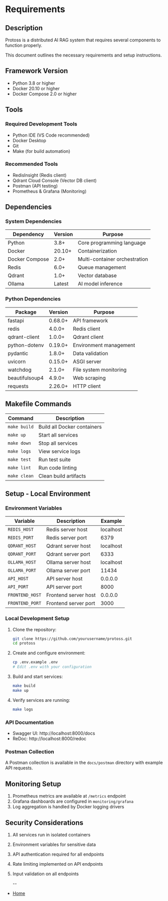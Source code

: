 # Requirements

## Description
Protoss is a distributed AI RAG system that requires several components to function properly. 

This document outlines the necessary requirements and setup instructions.

## Framework Version
- Python 3.8 or higher
- Docker 20.10 or higher
- Docker Compose 2.0 or higher

## Tools
### Required Development Tools
- Python IDE (VS Code recommended)
- Docker Desktop
- Git
- Make (for build automation)

### Recommended Tools
- RedisInsight (Redis client)
- Qdrant Cloud Console (Vector DB client)
- Postman (API testing)
- Prometheus & Grafana (Monitoring)

## Dependencies

### System Dependencies
| Dependency | Version | Purpose |
|------------|---------|---------|
| Python | 3.8+ | Core programming language |
| Docker | 20.10+ | Containerization |
| Docker Compose | 2.0+ | Multi-container orchestration |
| Redis | 6.0+ | Queue management |
| Qdrant | 1.0+ | Vector database |
| Ollama | Latest | AI model inference |

### Python Dependencies
| Package | Version | Purpose |
|---------|---------|---------|
| fastapi | 0.68.0+ | API framework |
| redis | 4.0.0+ | Redis client |
| qdrant-client | 1.0.0+ | Qdrant client |
| python-dotenv | 0.19.0+ | Environment management |
| pydantic | 1.8.0+ | Data validation |
| uvicorn | 0.15.0+ | ASGI server |
| watchdog | 2.1.0+ | File system monitoring |
| beautifulsoup4 | 4.9.0+ | Web scraping |
| requests | 2.26.0+ | HTTP client |

## Makefile Commands
| Command | Description |
|---------|-------------|
| `make build` | Build all Docker containers |
| `make up` | Start all services |
| `make down` | Stop all services |
| `make logs` | View service logs |
| `make test` | Run test suite |
| `make lint` | Run code linting |
| `make clean` | Clean build artifacts |

## Setup - Local Environment

### Environment Variables
| Variable | Description | Example |
|----------|-------------|---------|
| `REDIS_HOST` | Redis server host | localhost |
| `REDIS_PORT` | Redis server port | 6379 |
| `QDRANT_HOST` | Qdrant server host | localhost |
| `QDRANT_PORT` | Qdrant server port | 6333 |
| `OLLAMA_HOST` | Ollama server host | localhost |
| `OLLAMA_PORT` | Ollama server port | 11434 |
| `API_HOST` | API server host | 0.0.0.0 |
| `API_PORT` | API server port | 8000 |
| `FRONTEND_HOST` | Frontend server host | 0.0.0.0 |
| `FRONTEND_PORT` | Frontend server port | 3000 |

### Local Development Setup
1. Clone the repository:
   ```bash
   git clone https://github.com/yourusername/protoss.git
   cd protoss
   ```

2. Create and configure environment:
   ```bash
   cp .env.example .env
   # Edit .env with your configuration
   ```

3. Build and start services:
   ```bash
   make build
   make up
   ```

4. Verify services are running:
   ```bash
   make logs
   ```

### API Documentation
- Swagger UI: http://localhost:8000/docs
- ReDoc: http://localhost:8000/redoc

### Postman Collection
A Postman collection is available in the `docs/postman` directory with example API requests.

## Monitoring Setup
1. Prometheus metrics are available at `/metrics` endpoint
2. Grafana dashboards are configured in `monitoring/grafana`
3. Log aggregation is handled by Docker logging drivers

## Security Considerations
1. All services run in isolated containers
2. Environment variables for sensitive data
3. API authentication required for all endpoints
4. Rate limiting implemented on API endpoints
5. Input validation on all endpoints 

   --
- [Home](../README.md)
